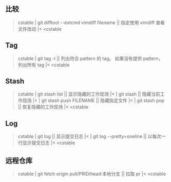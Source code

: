 ## 比较

>cstable
>| git difftool --extcmd vimdiff filename || 指定使用 vimdiff 查看文件改动 |<
<cstable

## Tag

>cstable
>| git tag -l <pattern> || 列出符合 pattern 的 tag。
如果没有提供 pattern，列出所有 tag |<
<cstable

## Stash

>cstable
>| git stash list          || 显示隐藏的工作现场 |<
>| git stash               || 隐藏当前工作现场 |<
>| git stash push FILENAME || 隐藏指定文件 |<
>| git stash pop           || 恢复隐藏的工作现场 |<
<cstable

## Log

>cstable
>| git log                  || 显示提交日志 |<
>| git log --pretty=oneline || 以每次一行显示提交日志 |<
<cstable

## 远程仓库

>cstable
>| git fetch origin pull/PRID/head:本地分支 || 拉取 pr |<
<cstable